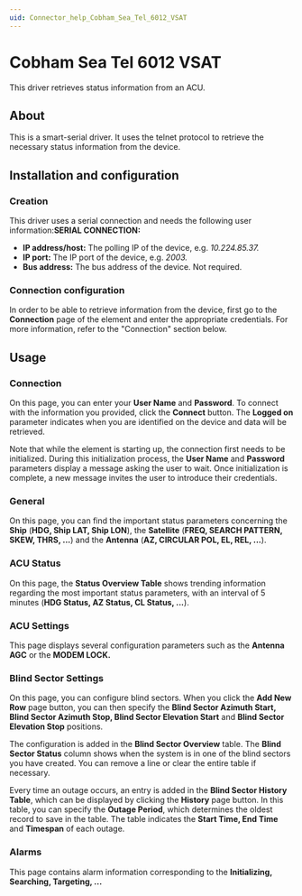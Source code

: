 ```yaml
---
uid: Connector_help_Cobham_Sea_Tel_6012_VSAT
---
```


# Cobham Sea Tel 6012 VSAT

This driver retrieves status information from an ACU.

## About

This is a smart-serial driver. It uses the telnet protocol to retrieve the necessary status information from the device.

## Installation and configuration

### Creation

This driver uses a serial connection and needs the following user information:**SERIAL CONNECTION:**

- **IP address/host:** The polling IP of the device, e.g. *10.224.85.37.*
- **IP port:** The IP port of the device, e.g. *2003.*
- **Bus address:** The bus address of the device. Not required.

### Connection configuration

In order to be able to retrieve information from the device, first go to the **Connection** page of the element and enter the appropriate credentials. For more information, refer to the "Connection" section below.

## Usage

### Connection

On this page, you can enter your **User Name** and **Password**. To connect with the information you provided, click the **Connect** button. The **Logged on** parameter indicates when you are identified on the device and data will be retrieved.

Note that while the element is starting up, the connection first needs to be initialized. During this initialization process, the **User Name** and **Password** parameters display a message asking the user to wait. Once initialization is complete, a new message invites the user to introduce their credentials.

### General

On this page, you can find the important status parameters concerning the **Ship** (**HDG, Ship LAT, Ship LON**), the **Satellite** (**FREQ, SEARCH PATTERN, SKEW, THRS, ...**) and the **Antenna** (**AZ, CIRCULAR POL, EL, REL, ...**).

### ACU Status

On this page, the **Status Overview Table** shows trending information regarding the most important status parameters, with an interval of 5 minutes (**HDG Status, AZ Status, CL Status, ...**).

### ACU Settings

This page displays several configuration parameters such as the **Antenna AGC** or the **MODEM LOCK.**

### Blind Sector Settings

On this page, you can configure blind sectors. When you click the **Add New Row** page button, you can then specify the **Blind Sector Azimuth Start, Blind Sector Azimuth Stop, Blind Sector Elevation Start** and **Blind Sector Elevation Stop** positions.

The configuration is added in the **Blind Sector Overview** table. The **Blind Sector Status** column shows when the system is in one of the blind sectors you have created. You can remove a line or clear the entire table if necessary.

Every time an outage occurs, an entry is added in the **Blind Sector History Table**, which can be displayed by clicking the **History** page button. In this table, you can specify the **Outage Period**, which determines the oldest record to save in the table. The table indicates the **Start Time, End Time** and **Timespan** of each outage.

### Alarms

This page contains alarm information corresponding to the **Initializing, Searching, Targeting, ...**

